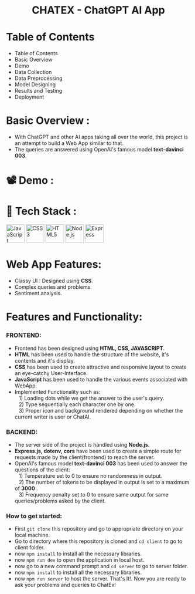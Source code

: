 <h1 align="center">CHATEX - ChatGPT AI App</h1>

# Table of Contents
- Table of Contents
- Basic Overview
- Demo
- Data Collection
- Data Preprocessing
- Model Designing
- Results and Testing
- Deployment

# Basic Overview :
* With ChatGPT and other AI apps taking all over the world, this project is an attempt to build a Web App similar to that.
* The queries are answered using OpenAI's famous model **text-davinci 003**.

# :film_projector: Demo :

# :abacus: Tech Stack :
<p>
<img src="https://github.com/get-icon/geticon/raw/master/icons/javascript.svg" alt="JavaScript" width="50px" height="50px">
<img src="https://github.com/get-icon/geticon/raw/master/icons/css-3.svg" alt="CSS3" width="50px" height="50px">
<img src="https://github.com/get-icon/geticon/raw/master/icons/html-5.svg" alt="HTML5" width="50px" height="50px">
<img src="https://github.com/get-icon/geticon/raw/master/icons/nodejs-icon.svg" alt="Node.js" width="50px" height="50px">
<img src="https://github.com/get-icon/geticon/raw/master/icons/express.svg" alt="Express" width="50px" height="50px">
</p>

# Web App Features:
* Classy UI : Designed using **CSS**.
* Complex queries and problems.
* Sentiment analysis.

# Features and Functionality:
### FRONTEND:
* Frontend has been designed using **HTML, CSS, JAVASCRIPT**.
* **HTML** has been used to handle the structure of the website, it's contents and it's display.
* **CSS** has been used to create attractive and responsive layout to create an eye-catchy User-Interface.
* **JavaScript** has been used to handle the various events associated with WebApp. <br>
* Implemented Functionality such as:<br>
&ensp; 1) Loading dots while we get the answer to the user's query. <br>
&ensp; 2) Type sequentially each character one by one. <br>
&ensp; 3) Proper icon and background rendered depending on whether the current writer is user or ChatAI. <br>
### BACKEND:
* The server side of the project is handled using **Node.js**.
* **Express.js, dotenv, cors** have been used to create a simple route for requests made by the client(frontend) to reach the server.
* OpenAI's famous model **text-davinci 003** has been used to answer the questions of the client:<br>
&ensp; 1) Temperature set to 0 to ensure no randomness in output. <br>
&ensp; 2) The number of tokens to be displayed in output is set to a maximum of **3000** . <br>
&ensp; 3) Frequency penalty set to 0 to ensure same output for same queries/problems asked by the client. <br>

### How to get started:
* First `git clone` this repository and go to appropriate directory on your local machine.
* Go to directory where this repository is cloned and `cd client` to go to client folder.
* now `npm install` to install all the necessary libraries.
* now `npm run dev` to open the application in local host.
* now go to a new command prompt and `cd server` to go to server folder.
* now `npm install` to install all the necessary libraries.
* now `npm run server` to host the server.
That's It!. Now you are ready to ask your problems and queries to ChatEx!
